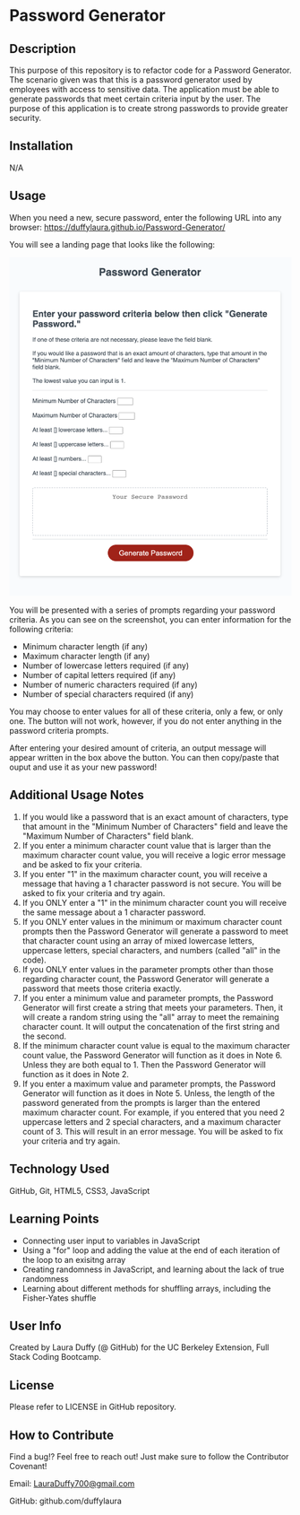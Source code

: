 # Password Generator 

## Description 

This purpose of this repository is to refactor code for a Password Generator. The scenario given was that this is a password generator used by employees with access to sensitive data. The application must be able to generate passwords that meet certain criteria input by the user. The purpose of this application is to create strong passwords to provide greater security. 

## Installation 

N/A

## Usage

When you need a new, secure password, enter the following URL into any browser: https://duffylaura.github.io/Password-Generator/

You will see a landing page that looks like the following: 

<img src = "./Assets/Screenshot-Landing-Page.png" alt = "Screenshot of landing page.">

You will be presented with a series of prompts regarding your password criteria. As you can see on the screenshot, you can enter information for the following criteria: 

- Minimum character length (if any)
- Maximum character length (if any)
- Number of lowercase letters required (if any)
- Number of capital letters required (if any)
- Number of numeric characters required (if any)
- Number of special characters required (if any)

You may choose to enter values for all of these criteria, only a few, or only one. The button will not work, however, if you do not enter anything in the password criteria prompts. 

After entering your desired amount of criteria, an output message will appear written in the box above the button. You can then copy/paste that ouput and use it as your new password!

## Additional Usage Notes

1. If you would like a password that is an exact amount of characters, type that amount in the "Minimum Number of Characters" field and leave the "Maximum Number of Characters" field blank. 
2. If you enter a minimum character count value that is larger than the maximum character count value, you will receive a logic error message and be asked to fix your criteria. 
3. If you enter "1" in the maximum character count, you will receive a message that having a 1 character password is not secure. You will be asked to fix your criteria and try again. 
4. If you ONLY enter a "1" in the minimum character count you will receive the same message about a 1 character password. 
5. If you ONLY enter values in the minimum or maximum character count prompts then the Password Generator will generate a password to meet that character count using an array of mixed lowercase letters, uppercase letters, special characters, and numbers (called "all" in the code).
6. If you ONLY enter values in the parameter prompts other than those regarding character count, the Password Generator will generate a password that meets those criteria exactly. 
7. If you enter a minimum value and parameter prompts, the Password Generator will first create a string that meets your parameters. Then, it will create a random string using the "all" array to meet the remaining character count. It will output the concatenation of the first string and the second. 
8. If the minimum character count value is equal to the maximum character count value, the Password Generator will function as it does in Note 6. Unless they are both equal to 1. Then the Password Generator will function as it does in Note 2.
9. If you enter a maximum value and parameter prompts, the Password Generator will function as it does in Note 5. Unless, the length of the password generated from the prompts is larger than the entered maximum character count. For example, if you entered that you need 2 uppercase letters and 2 special characters, and a maximum character count of 3. This will result in an error message. You will be asked to fix your criteria and try again. 


## Technology Used

GitHub, Git, HTML5, CSS3, JavaScript

## Learning Points 

- Connecting user input to variables in JavaScript
- Using a "for" loop and adding the value at the end of each iteration of the loop to an exisitng array
- Creating randomness in JavaScript, and learning about the lack of true randomness
- Learning about different methods for shuffling arrays, including the Fisher-Yates shuffle

## User Info

Created by Laura Duffy (@ GitHub) for the UC Berkeley Extension, Full Stack Coding Bootcamp.

## License 

Please refer to LICENSE in GitHub repository. 

## How to Contribute

Find a bug!? Feel free to reach out! Just make sure to follow the Contributor Covenant!

Email: LauraDuffy700@gmail.com

GitHub: github.com/duffylaura
